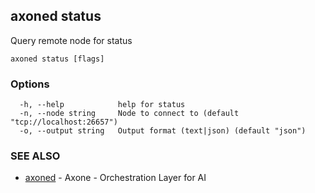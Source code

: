 ## axoned status

Query remote node for status

```
axoned status [flags]
```

### Options

```
  -h, --help            help for status
  -n, --node string     Node to connect to (default "tcp://localhost:26657")
  -o, --output string   Output format (text|json) (default "json")
```

### SEE ALSO

* [axoned](axoned.md)	 - Axone - Orchestration Layer for AI
